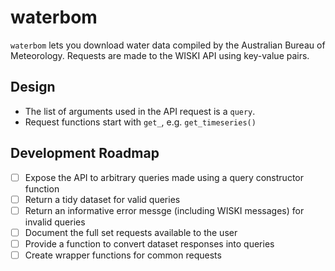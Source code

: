 # waterbom

`waterbom` lets you download water data compiled by the Australian Bureau of Meteorology. Requests are made to the WISKI API using key-value pairs.

## Design

-   The list of arguments used in the API request is a `query`.
-   Request functions start with `get_`, e.g. `get_timeseries()`

## Development Roadmap

-   [ ] Expose the API to arbitrary queries made using a query constructor function
-   [ ] Return a tidy dataset for valid queries
-   [ ] Return an informative error messge (including WISKI messages) for invalid queries
-   [ ] Document the full set requests available to the user
-   [ ] Provide a function to convert dataset responses into queries
-   [ ] Create wrapper functions for common requests
